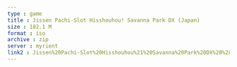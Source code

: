 ```yaml
---
type : game
title : Jissen Pachi-Slot Hisshouhou! Savanna Park DX (Japan)
size : 182.1 M
format : iso
archive : zip
server : myrient
link2 : Jissen%20Pachi-Slot%20Hisshouhou%21%20Savanna%20Park%20DX%20%28Japan%29
---
```

